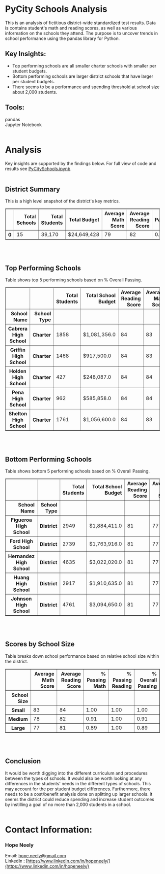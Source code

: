 # PyCity Schools Analysis 

This is an analysis of fictitious district-wide standardized test results. Data is contains student's math and reading scores, as well as various information on the schools they attend. The purpose is to uncover trends in school performance using the pandas library for Python.

## Key Insights: 
* Top performing schools are all smaller charter schools with smaller per student budgets. 
* Bottom performing schools are larger district schools that have larger per student budgets. 
* There seems to be a performance and spending threshold at school size about 2,000 students.  

## Tools:
pandas<br>
Jupyter Notebook
<br>
<br>
# Analysis
Key insights are supported by the findings below. For full view of code and results see [PyCitySchools.ipynb](PyCitySchools.ipynb).
<br>
<br>  
## District Summary
This is a high level snapshot of the district's key metrics.
<div>
<style scoped>
    .dataframe tbody tr th:only-of-type {
        vertical-align: middle;
    }

    .dataframe tbody tr th {
        vertical-align: top;
    }

    .dataframe thead th {
        text-align: right;
    }
</style>
<table border="1" class="dataframe">
  <thead>
    <tr style="text-align: right;">
      <th></th>
      <th>Total Schools</th>
      <th>Total Students</th>
      <th>Total Budget</th>
      <th>Average Math Score</th>
      <th>Average Reading Score</th>
      <th>% Passing Math</th>
      <th>% Passing Reading</th>
      <th>% Overall Passing</th>
    </tr>
  </thead>
  <tbody>
    <tr>
      <th>0</th>
      <td>15</td>
      <td>39,170</td>
      <td>$24,649,428</td>
      <td>79</td>
      <td>82</td>
      <td>0.92</td>
      <td>1.00</td>
      <td>0.92</td>
    </tr>
  </tbody>
</table>
</div>
<br>
<br>

## Top Performing Schools
Table shows top 5 performing schools based on % Overall Passing.



<div>
<style scoped>
    .dataframe tbody tr th:only-of-type {
        vertical-align: middle;
    }

    .dataframe tbody tr th {
        vertical-align: top;
    }

    .dataframe thead th {
        text-align: right;
    }
</style>
<table border="1" class="dataframe">
  <thead>
    <tr style="text-align: right;">
      <th></th>
      <th></th>
      <th>Total Students</th>
      <th>Total School Budget</th>
      <th>Average Reading Score</th>
      <th>Average Math Score</th>
      <th>Per Student Budget</th>
      <th>% Passing Math</th>
      <th>% Passing Reading</th>
      <th>% Overall Passing</th>
    </tr>
    <tr>
      <th>School Name</th>
      <th>School Type</th>
      <th></th>
      <th></th>
      <th></th>
      <th></th>
      <th></th>
      <th></th>
      <th></th>
      <th></th>
    </tr>
  </thead>
  <tbody>
    <tr>
      <th>Cabrera High School</th>
      <th>Charter</th>
      <td>1858</td>
      <td>$1,081,356.0</td>
      <td>84</td>
      <td>83</td>
      <td>$582.0</td>
      <td>1.00</td>
      <td>1.00</td>
      <td>1.00</td>
    </tr>
    <tr>
      <th>Griffin High School</th>
      <th>Charter</th>
      <td>1468</td>
      <td>$917,500.0</td>
      <td>84</td>
      <td>83</td>
      <td>$625.0</td>
      <td>1.00</td>
      <td>1.00</td>
      <td>1.00</td>
    </tr>
    <tr>
      <th>Holden High School</th>
      <th>Charter</th>
      <td>427</td>
      <td>$248,087.0</td>
      <td>84</td>
      <td>84</td>
      <td>$581.0</td>
      <td>1.00</td>
      <td>1.00</td>
      <td>1.00</td>
    </tr>
    <tr>
      <th>Pena High School</th>
      <th>Charter</th>
      <td>962</td>
      <td>$585,858.0</td>
      <td>84</td>
      <td>84</td>
      <td>$609.0</td>
      <td>1.00</td>
      <td>1.00</td>
      <td>1.00</td>
    </tr>
    <tr>
      <th>Shelton High School</th>
      <th>Charter</th>
      <td>1761</td>
      <td>$1,056,600.0</td>
      <td>84</td>
      <td>83</td>
      <td>$600.0</td>
      <td>1.00</td>
      <td>1.00</td>
      <td>1.00</td>
    </tr>
  </tbody>
</table>
</div>
<br>
<br>

## Bottom Performing Schools
Table shows bottom 5 performing schools based on % Overall Passing.

<div>
<style scoped>
    .dataframe tbody tr th:only-of-type {
        vertical-align: middle;
    }

    .dataframe tbody tr th {
        vertical-align: top;
    }

    .dataframe thead th {
        text-align: right;
    }
</style>
<table border="1" class="dataframe">
  <thead>
    <tr style="text-align: right;">
      <th></th>
      <th></th>
      <th>Total Students</th>
      <th>Total School Budget</th>
      <th>Average Reading Score</th>
      <th>Average Math Score</th>
      <th>Per Student Budget</th>
      <th>% Passing Math</th>
      <th>% Passing Reading</th>
      <th>% Overall Passing</th>
    </tr>
    <tr>
      <th>School Name</th>
      <th>School Type</th>
      <th></th>
      <th></th>
      <th></th>
      <th></th>
      <th></th>
      <th></th>
      <th></th>
      <th></th>
    </tr>
  </thead>
  <tbody>
    <tr>
      <th>Figueroa High School</th>
      <th>District</th>
      <td>2949</td>
      <td>$1,884,411.0</td>
      <td>81</td>
      <td>77</td>
      <td>$639.0</td>
      <td>0.88</td>
      <td>1.00</td>
      <td>0.88</td>
    </tr>
    <tr>
      <th>Ford High School</th>
      <th>District</th>
      <td>2739</td>
      <td>$1,763,916.0</td>
      <td>81</td>
      <td>77</td>
      <td>$644.0</td>
      <td>0.89</td>
      <td>1.00</td>
      <td>0.89</td>
    </tr>
    <tr>
      <th>Hernandez High School</th>
      <th>District</th>
      <td>4635</td>
      <td>$3,022,020.0</td>
      <td>81</td>
      <td>77</td>
      <td>$652.0</td>
      <td>0.89</td>
      <td>1.00</td>
      <td>0.89</td>
    </tr>
    <tr>
      <th>Huang High School</th>
      <th>District</th>
      <td>2917</td>
      <td>$1,910,635.0</td>
      <td>81</td>
      <td>77</td>
      <td>$655.0</td>
      <td>0.89</td>
      <td>1.00</td>
      <td>0.89</td>
    </tr>
    <tr>
      <th>Johnson High School</th>
      <th>District</th>
      <td>4761</td>
      <td>$3,094,650.0</td>
      <td>81</td>
      <td>77</td>
      <td>$650.0</td>
      <td>0.89</td>
      <td>1.00</td>
      <td>0.89</td>
    </tr>
  </tbody>
</table>
</div>
<br>
<br>

## Scores by School Size
Table breaks down school performance based on relative school size within the district. 

<div>
<style scoped>
    .dataframe tbody tr th:only-of-type {
        vertical-align: middle;
    }

    .dataframe tbody tr th {
        vertical-align: top;
    }

    .dataframe thead th {
        text-align: right;
    }
</style>
<table border="1" class="dataframe">
  <thead>
    <tr style="text-align: right;">
      <th></th>
      <th>Average Math Score</th>
      <th>Average Reading Score</th>
      <th>% Passing Math</th>
      <th>% Passing Reading</th>
      <th>% Overall Passing</th>
    </tr>
    <tr>
      <th>School Size</th>
      <th></th>
      <th></th>
      <th></th>
      <th></th>
      <th></th>
    </tr>
  </thead>
  <tbody>
    <tr>
      <th>Small</th>
      <td>83</td>
      <td>84</td>
      <td>1.00</td>
      <td>1.00</td>
      <td>1.00</td>
    </tr>
    <tr>
      <th>Medium</th>
      <td>78</td>
      <td>82</td>
      <td>0.91</td>
      <td>1.00</td>
      <td>0.91</td>
    </tr>
    <tr>
      <th>Large</th>
      <td>77</td>
      <td>81</td>
      <td>0.89</td>
      <td>1.00</td>
      <td>0.89</td>
    </tr>
  </tbody>
</table>
</div>
<br>
<br>

## Conclusion 
It would be worth digging into the different curriculum and procedures between the types of schools. It would also be worth looking at any differences in the students' needs in the different types of schools. This may account for the per student budget differences. Furthermore, there needs to be a cost/benefit analysis done on splitting up larger schools. It seems the district could reduce spending and increase student outcomes by instilling a goal of no more than 2,000 students in a school.  
<br>

# Contact Information: 
### Hope Neely
Email: [hope.neely@gmail.com](hope.neely@gmail.com)<br>
LinkedIn : [https://www.linkedin.com/in/hopeneely/](https://www.linkedin.com/in/hopeneely/)
